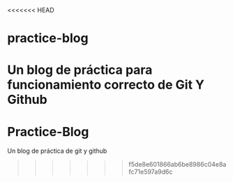 <<<<<<< HEAD
# practice-blog
Un blog de práctica para funcionamiento correcto de Git Y Github
=======
# Practice-Blog
Un blog de práctica de git y github
>>>>>>> f5de8e601866ab6be8986c04e8afc71e597a9d6c
